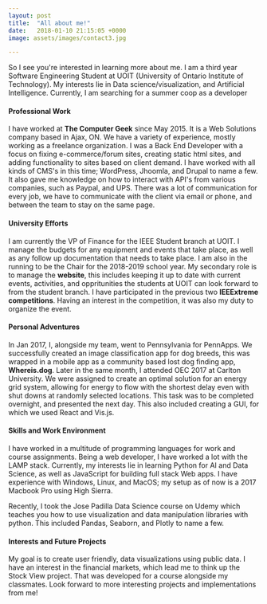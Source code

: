 ```yaml
---
layout: post
title:  "All about me!"
date:   2018-01-10 21:15:05 +0000
image: assets/images/contact3.jpg

---
```



So I see you're interested in learning more about me. I am a third year Software Engineering Student at UOIT (University of Ontario Institute of Technology). My interests lie in Data science/visualization, and Artificial Intelligence. Currently, I am searching for a summer coop as a developer


#### Professional Work

I have worked at **The Computer Geek** since May 2015. It is a Web Solutions company based in Ajax, ON. We have a variety of experience, mostly working as a freelance organization. I was a Back End Developer with a focus on fixing e-commerce/forum sites, creating static html sites, and adding functionality to sites based on client demand. I have worked with all kinds of CMS's in this time; WordPress, Jhoomla, and Drupal to name a few. It also gave me knowledge on how to interact with API's from various companies, such as Paypal, and UPS. There was a lot of communication for every job, we have to communicate with the client via email or phone, and between the team to stay on the same page.


#### University Efforts

I am currently the VP of Finance for the IEEE Student branch at UOIT. I manage the budgets for any equipment and events that take place, as well as any follow up documentation that needs to take place. I am also in the running to be the Chair for the 2018-2019 school year. My secondary role is to manage the **website**, this includes keeping it up to date with current events, activities, and oppritunities the students at UOIT can look forward to from the student branch. I have participated in the previous two **IEEExtreme competitions**. Having an interest in the competition, it was also my duty to organize the event. 


#### Personal Adventures

In Jan 2017, I, alongside my team, went to Pennsylvania for PennApps. We successfully created an image classification app for dog breeds, this was wrapped in a mobile app as a community based lost dog finding app, **Whereis.dog**. Later in the same month, I attended OEC 2017 at Carlton University. We were assigned to create an optimal solution for an energy grid system, allowing for energy to flow with the shortest delay even with shut downs at randomly selected locations. This task was to be completed overnight, and presented the next day. This also included creating a GUI, for which we used React and Vis.js.


#### Skills and Work Environment

I have worked in a multitude of programming languages for work and course assignments. Being a web developer, I have worked a lot with the LAMP stack. Currently, my interests lie in learning Python for AI and Data Science, as well as JavaScript for building full stack Web apps. I have experience with Windows, Linux, and MacOS; my setup as of now is a 2017 Macbook Pro using High Sierra. 

Recently, I took the Jose Padilla Data Science course on Udemy which teaches you how to use visualization and data manipulation libraries with python. This included Pandas, Seaborn, and Plotly to name a few.


#### Interests and Future Projects

My goal is to create user friendly, data visualizations using public data. I have an interest in the financial markets, which lead me to think up the Stock View project. That was developed for a course alongside my classmates. Look forward to more interesting projects and implementations from me!